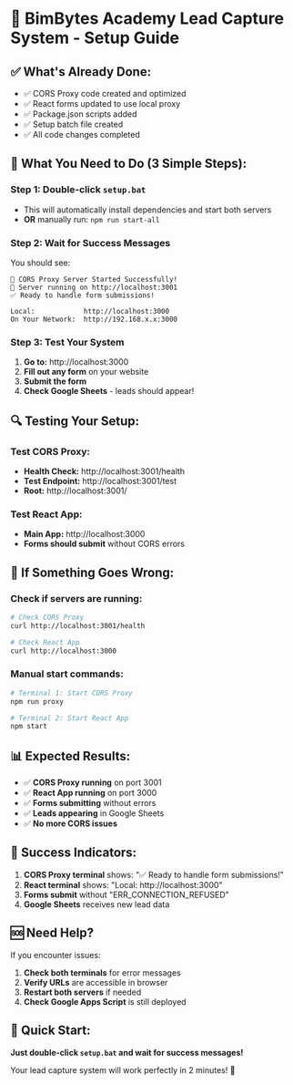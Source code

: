 # 🚀 BimBytes Academy Lead Capture System - Setup Guide

## ✅ What's Already Done:
- ✅ CORS Proxy code created and optimized
- ✅ React forms updated to use local proxy
- ✅ Package.json scripts added
- ✅ Setup batch file created
- ✅ All code changes completed

## 🎯 What You Need to Do (3 Simple Steps):

### Step 1: Double-click `setup.bat`
- This will automatically install dependencies and start both servers
- **OR** manually run: `npm run start-all`

### Step 2: Wait for Success Messages
You should see:
```
🚀 CORS Proxy Server Started Successfully!
📍 Server running on http://localhost:3001
✅ Ready to handle form submissions!

Local:            http://localhost:3000
On Your Network:  http://192.168.x.x:3000
```

### Step 3: Test Your System
1. **Go to:** http://localhost:3000
2. **Fill out any form** on your website
3. **Submit the form**
4. **Check Google Sheets** - leads should appear!

## 🔍 Testing Your Setup:

### Test CORS Proxy:
- **Health Check:** http://localhost:3001/health
- **Test Endpoint:** http://localhost:3001/test
- **Root:** http://localhost:3001/

### Test React App:
- **Main App:** http://localhost:3000
- **Forms should submit** without CORS errors

## 🚨 If Something Goes Wrong:

### Check if servers are running:
```bash
# Check CORS Proxy
curl http://localhost:3001/health

# Check React App
curl http://localhost:3000
```

### Manual start commands:
```bash
# Terminal 1: Start CORS Proxy
npm run proxy

# Terminal 2: Start React App
npm start
```

## 📊 Expected Results:

- ✅ **CORS Proxy running** on port 3001
- ✅ **React App running** on port 3000
- ✅ **Forms submitting** without errors
- ✅ **Leads appearing** in Google Sheets
- ✅ **No more CORS issues**

## 🎉 Success Indicators:

1. **CORS Proxy terminal** shows: "✅ Ready to handle form submissions!"
2. **React terminal** shows: "Local: http://localhost:3000"
3. **Forms submit** without "ERR_CONNECTION_REFUSED"
4. **Google Sheets** receives new lead data

## 🆘 Need Help?

If you encounter issues:
1. **Check both terminals** for error messages
2. **Verify URLs** are accessible in browser
3. **Restart both servers** if needed
4. **Check Google Apps Script** is still deployed

## 🚀 Quick Start:

**Just double-click `setup.bat` and wait for success messages!**

Your lead capture system will work perfectly in 2 minutes! 🎯
